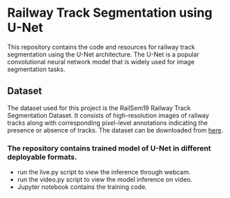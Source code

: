 # Railway Track Segmentation using U-Net

This repository contains the code and resources for railway track segmentation using the U-Net architecture. The U-Net is a popular convolutional neural network model that is widely used for image segmentation tasks.

## Dataset

The dataset used for this project is the RailSem19 Railway Track Segmentation Dataset. It consists of high-resolution images of railway tracks along with corresponding pixel-level annotations indicating the presence or absence of tracks. The dataset can be downloaded from [here](https://wilddash.cc/railsem19).

### The repository contains trained model of U-Net in different deployable formats.

- run the live.py script to view the inference through webcam. 
- run the video.py script to view the model inference on video. 
- Jupyter notebook contains the training code.

